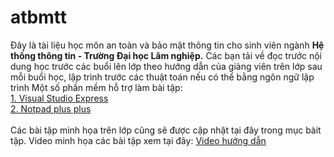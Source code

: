 # atbmtt
Đây là tài liệu học môn an toàn và bảo mật thông tin cho sinh viên ngành <b>Hệ thống thông tin - Trường Đại học Lâm nghiệp.</b>
Các bạn tải về đọc trước nội dung học trước các buổi lên lớp theo hướng dẫn của giảng viên trên lớp sau mỗi buổi học, lập trình trước các thuật toán nếu có thể bằng ngôn ngữ lập trình
Một số phần mềm hỗ trợ làm bài tập:
<br/>
<a href="https://visualstudio.microsoft.com/vs/express">1. Visual Studio Express</a>
<br/>
<a href="https://notepad-plus-plus.org/download/v7.5.8.html">2. Notpad plus plus</a>
<br/><br/>
Các bài tập minh họa trên lớp cũng sẽ được cập nhật tại đây trong mục bàit tập.
Video minh họa các bài tập xem tại đây: <a href="https://www.youtube.com/playlist?list=PL7QnRgf5BcSlGSLQrytwy1ObvgPnCew8g">Video hướng dẫn</a>

